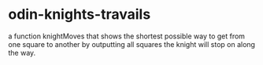 # odin-knights-travails
a function knightMoves that shows the shortest possible way to get from one square to another by outputting all squares the knight will stop on along the way.
